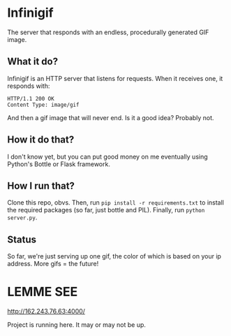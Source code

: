 Infinigif
=========

The server that responds with an endless, procedurally generated GIF image.

What it do?
-----------

Infinigif is an HTTP server that listens for requests. When it receives one, it responds with:

    HTTP/1.1 200 OK
	Content Type: image/gif
	
And then a gif image that will never end. Is it a good idea? Probably not.



How it do that?
---------------

I don't know yet, but you can put good money on me eventually using Python's Bottle or Flask framework.

How I run that?
---------------

 Clone this repo, obvs. Then, run `pip install -r requirements.txt` to install the required packages (so far, just bottle and PIL). Finally, run `python server.py`.

 Status
 ------

 So far, we're just serving up one gif, the color of which is based on your ip address. More gifs = the future!

 LEMME SEE
 =========

 http://162.243.76.63:4000/

 Project is running here. It may or may not be up.